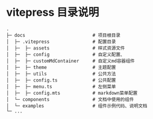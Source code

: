 <!--
 * @Description: docs说明文档
 * @Date: 2024-06-27 09:40:26
 * @LastEditTime: 2024-08-16 17:51:50
-->
# vitepress 目录说明

```
.
├─ docs                         # 项目根目录
│  ├─ .vitepress                # 配置目录
│  ├─  ├─ assets                # 样式资源文件
│  ├─  ├─ config                # 自定义配置、
│  ├─  ├─ customMdContainer     # 自定义md容器组件
│  ├─  ├─ theme                 # 主题配置
│  ├─  ├─ utils                 # 公共方法
│  ├─  ├─ config.ts             # 公共配置
│  ├─  ├─ menu.ts               # 左侧菜单
│  ├─  ├─ config.mts            # markdown菜单配置
│  └─ components                # 文档中使用的组件
│  └─ examples                  # 组件示例代码、说明文档
└─ ...
```
